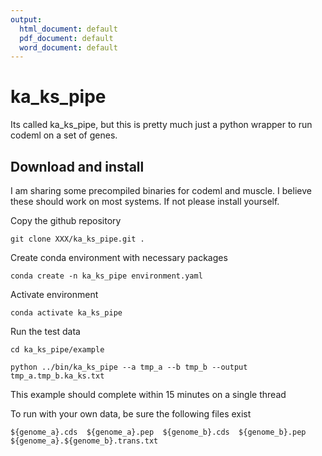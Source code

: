 ```yaml
---
output:
  html_document: default
  pdf_document: default
  word_document: default
---
```

# ka_ks_pipe

Its called ka_ks_pipe, but this is pretty much just a python wrapper to run codeml on a set of genes.

## Download and install

I am sharing some precompiled binaries for codeml and muscle. I believe these should work on most systems. If not please install yourself.

Copy the github repository

`git clone XXX/ka_ks_pipe.git .`

Create conda environment with necessary packages

`conda create -n ka_ks_pipe environment.yaml`

Activate environment

`conda activate ka_ks_pipe`

Run the test data

`cd ka_ks_pipe/example`

`python ../bin/ka_ks_pipe --a tmp_a --b tmp_b --output tmp_a.tmp_b.ka_ks.txt`

This example should complete within 15 minutes on a single thread

To run with your own data, be sure the following files exist

`${genome_a}.cds 
${genome_a}.pep 
${genome_b}.cds 
${genome_b}.pep 
${genome_a}.${genome_b}.trans.txt`








